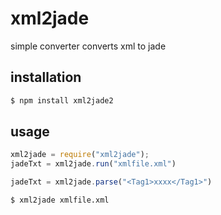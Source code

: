 xml2jade
==========
simple converter
converts xml to jade


installation
----------------
```bash
$ npm install xml2jade2
```

usage
-------------
```js
xml2jade = require("xml2jade");
jadeTxt = xml2jade.run("xmlfile.xml")
```

```js
jadeTxt = xml2jade.parse("<Tag1>xxxx</Tag1>")
```

```bash
$ xml2jade xmlfile.xml
```
